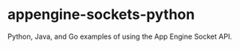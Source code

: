 appengine-sockets-python
========================

Python, Java, and Go examples of using the App Engine Socket API.